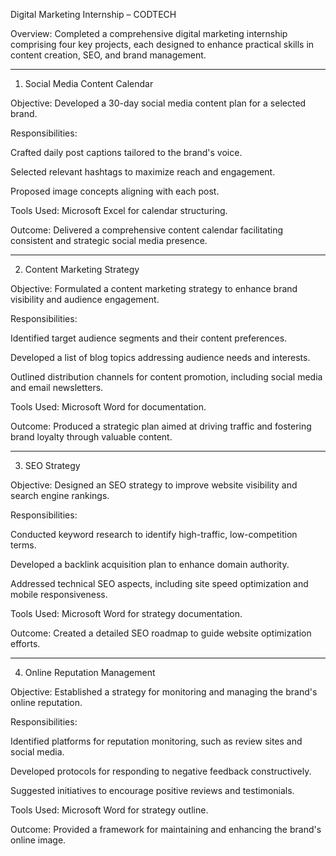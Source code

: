 Digital Marketing Internship – CODTECH

Overview: Completed a comprehensive digital marketing internship comprising four key projects, each designed to enhance practical skills in content creation, SEO, and brand management. 


---

1. Social Media Content Calendar

Objective: Developed a 30-day social media content plan for a selected brand.

Responsibilities:

Crafted daily post captions tailored to the brand's voice.

Selected relevant hashtags to maximize reach and engagement.

Proposed image concepts aligning with each post.


Tools Used: Microsoft Excel for calendar structuring.

Outcome: Delivered a comprehensive content calendar facilitating consistent and strategic social media presence. 



---

2. Content Marketing Strategy

Objective: Formulated a content marketing strategy to enhance brand visibility and audience engagement.

Responsibilities:

Identified target audience segments and their content preferences.

Developed a list of blog topics addressing audience needs and interests.

Outlined distribution channels for content promotion, including social media and email newsletters.


Tools Used: Microsoft Word for documentation.

Outcome: Produced a strategic plan aimed at driving traffic and fostering brand loyalty through valuable content. 



---

3. SEO Strategy

Objective: Designed an SEO strategy to improve website visibility and search engine rankings.

Responsibilities:

Conducted keyword research to identify high-traffic, low-competition terms.

Developed a backlink acquisition plan to enhance domain authority.

Addressed technical SEO aspects, including site speed optimization and mobile responsiveness.


Tools Used: Microsoft Word for strategy documentation.

Outcome: Created a detailed SEO roadmap to guide website optimization efforts. 



---

4. Online Reputation Management

Objective: Established a strategy for monitoring and managing the brand's online reputation.

Responsibilities:

Identified platforms for reputation monitoring, such as review sites and social media.

Developed protocols for responding to negative feedback constructively.

Suggested initiatives to encourage positive reviews and testimonials.


Tools Used: Microsoft Word for strategy outline.

Outcome: Provided a framework for maintaining and enhancing the brand's online image.
